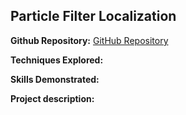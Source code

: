 ## Particle Filter Localization

**Github Repository:** [GitHub Repository](https://github.com/drewc747/autonomous-robotics-examples/tree/master/particle_filter)

**Techniques Explored:** 

**Skills Demonstrated:** 

**Project description:** 

